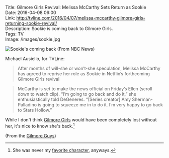 Title: Gilmore Girls Revival: Melissa McCarthy Sets Return as Sookie  
Date: 2016-04-08 06:00  
Link: http://tvline.com/2016/04/07/melissa-mccarthy-gilmore-girls-returning-sookie-revival/  
Description: Sookie is coming back to Gilmore Girls.  
Tags: TV  
Image: /images/sookie.jpg  

![Sookie's coming back (From NBC News)][1]

Michael Ausiello, for TVLine:

> After months of will-she or won’t-she speculation, Melissa McCarthy has agreed to reprise her role as Sookie in Netflix’s forthcoming Gilmore Girls revival

> McCarthy is set to make the news official on Friday’s Ellen (scroll down to watch clip). “I’m going to go back and do it,” she enthusiastically told DeGeneres. “[Series creator] Amy Sherman-Palladino is going to squeeze me in to do it. I’m very happy to go back to Stars Hollow.”

While I don't think [Gilmore Girls][2] would have been completely lost without her, it's nice to know she's back.[^1]

(From the [Gilmore Guys][3])

[^1]: She was never my [favorite character][a], anyways.

[a]: http://gilmoregirls.wikia.com/wiki/Kirk_Gleason "'Kirk,' on Gilmore Girls"

[1]: /images/sookie.jpg "Screengrab of Gilmore Girls's 'Sookie,' portrayed by Melissa McCarthy"
[2]: https://en.wikipedia.org/wiki/Gilmore_Girls "Wikipedia: Gilmore Girls"
[3]: https://twitter.com/GilmoreGuysShow/status/718242308337057792 "Source tweet from the Gilmore Guys"